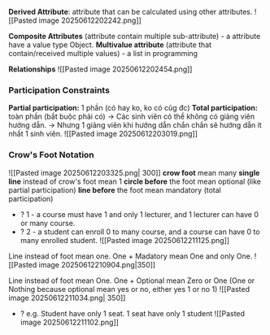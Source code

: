 **Derived Attribute**: attribute that can be calculated using other attributes.
![[Pasted image 20250612202242.png]]

**Composite Attributes** (attribute contain multiple sub-attribute) - a attribute have a value type Object.
**Multivalue attribute** (attribute that contain/received multiple values) - a list in programming

**Relationships**
![[Pasted image 20250612202454.png]]


### Participation Constraints
**Partial participation:** 1 phần (có hay ko, ko có cũg đc) 
**Total participation:** toàn phần (bắt buộc phải có)
-> Các sinh viên có thể không có giảng viên hướng dẫn. 
-> Nhưng 1 giảng viên khi hướng dẫn chắn chắn sẽ hướng dẫn ít nhất 1 sinh viên.
![[Pasted image 20250612203019.png]] 


### Crow's Foot Notation
![[Pasted image 20250612203325.png| 300]]
**crow foot** mean many
**single line** instead of crow's foot mean 1 
**circle before** the foot mean optional (like partial participation) 
**line before** the foot mean mandatory (total participation) 
+ ? 1 - a course must have 1 and only 1 lecturer, and 1 lecturer can have 0 or many course. 
+ ? 2 - a student can enroll 0 to many course, and a course can have 0 to many enrolled student.
![[Pasted image 20250612211125.png]]

Line instead of foot mean one. One + Madatory mean One and only One.
![[Pasted image 20250612210904.png|350]]

Line instead of foot mean One. One + Optional mean Zero or One (One or Nothing because optional mean yes or no, either yes 1 or no 1)
![[Pasted image 20250612211034.png| 350]]

+ ? e.g. Student have only 1 seat. 1 seat have only 1 student
![[Pasted image 20250612211102.png]]